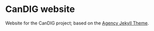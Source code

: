 CanDIG website
====================

Website for the CanDIG project; based on the [Agency Jekyll Theme](https://y7kim.github.io/agency-jekyll-theme).
